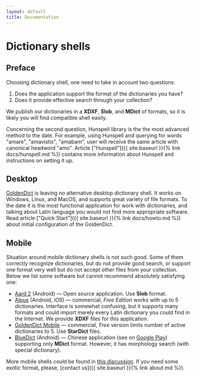 ```yaml
---
layout: default
title: Documentation
---
```


# Dictionary shells
## Preface

Choosing dictionary shell, one need to take in account two questions:

1. Does the application support the format of the dictionaries you have?
1. Does it provide effective search through your collection?

We publish our dictionaries in a **XDXF**, **Slob**, and **MDict** of formats, so it is likely you will find compatible shell easily.

Concerning the second question, Hunspell library is the the most advanced method to the date. For example, using Hunspell and querying for words "amare", "amavistis", "amabam", user will receive the same article with canonical headword "amo". Article ["Hunspell"]({{ site.baseurl }}{% link docs/hunspell.md %}) contains more information about Hunspell and instructions on setting it up.


## Desktop

[GoldenDict](http://goldendict.org/) is leaving no alternative desktop dictionary shell. It works on Windows, Linux, and MacOS, and supports great variety of file formats. To the date it is the most functional application for work with dictionaries, and talking about Latin language you would not find more appropriate software. Read article ["Quick Start"]({{ site.baseurl }}{% link docs/howto.md %}) about initial configuration of the GoldenDict.


## Mobile

Situation around mobile dictionary shells is not such good. Some of them correctly recognize dictionaries, but do not provide good search, or support one format very well but do not accept other files from your collection. Below we list some software but cannot recommend absolutely satisfying one:

* [Aard 2](http://aarddict.org/) (Android) — Open source application. Use **Slob** format.
* [Alpus](https://alpusapp.com/index.html) (Android, iOS) — commercial, _Free Edition_ works with up to 5 dictionaries. Interface is somewhat confusing, but it supports many formats and could import merely every Latin dictionary you could find in the Internet. We provide **XDXF** files for this application.
* [GoldenDict Mobile](http://goldendict.mobi/) — commercial, _Free_ version limits number of active dictionaries to 5. Use **StarDict** files.
* [BlueDict](http://www.ssdlsoft.com/bluedict/) (Android) — Chinese application (see on [Google Play](https://play.google.com/store/apps/details?id=cn.ssdl.bluedict)) supporting only **MDict** format. However, it has morphology search (with special dictionary).

More mobile shells could be found in [this discussion](https://github.com/nikita-moor/latin-dictionary/issues/2). If you need some exotic format, please, [contact us]({{ site.baseurl }}{% link about.md %}).

